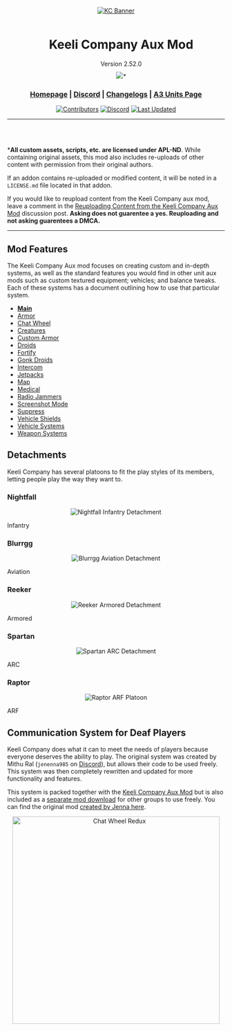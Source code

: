 <div align="center">

[![KC Banner](.github/kc_banner.jpg "Keeli Company Aux Mod")](https://www.keelicompany.com/)

<div id="user-content-toc">
  <ul>
    <summary><h1 style="display: inline-block;">Keeli Company Aux Mod</h1><br>
    Version 2.52.0<br>
    <img style="padding-top:10px" src="https://www.bohemia.net/assets/img/licenses/APL-ND.png">*</summary>
  </ul>
</div>

<h3>

[Homepage](https://www.keelicompany.com/) | [Discord](https://discord.gg/ZKPt3GjxQC) | [Changelogs](https://ptb.discord.com/channels/397600745173549057/1126550349650591896) | [A3 Units Page](https://units.arma3.com/unit/kckeelicompany)

</h3>

[![Contributors](https://img.shields.io/github/contributors/Outer-Rim-Armory/Aux-Mod?logo=github&label=Contributors&labelColor=444D56)](https://github.com/Outer-Rim-Armory/Aux-Mod/graphs/contributors)
[![Discord](https://img.shields.io/discord/397600745173549057?logo=discord&label=Join%20the%20Unit&&labelColor=24292E&color=5865F2)](https://discord.gg/ZKPt3GjxQC)
[![Last Updated](https://img.shields.io/steam/update-date/2791896289?logo=steam&label=Last%20Updated&labelColor=2a475e&color=66c0f4)](https://steamcommunity.com/sharedfiles/filedetails/?id=2791896289)

</div>

---
<br>
<br>

***All custom assets, scripts, etc. are licensed under APL-ND**. While containing original assets, this mod also includes re-uploads of other content with permission from their original authors.

If an addon contains re-uploaded or modified content, it will be noted in a `LICENSE.md` file located in that addon.

If you would like to reupload content from the Keeli Company aux mod, leave a comment in the [Reuploading Content from the Keeli Company Aux Mod](https://github.com/Outer-Rim-Armory/Aux-Mod/discussions/223) discussion post. **Asking does not guarentee a yes. Reuploading and not asking guarentees a DMCA.**
<br>

---

## Mod Features
The Keeli Company Aux mod focuses on creating custom and in-depth systems, as well as the standard features you would find in other unit aux mods such as custom textured equipment; vehicles; and balance tweaks. Each of these systems has a document outlining how to use that particular system.

- **[Main](./addons/core/README.md)**
- [Armor](./addons/armor/README.md)
- [Chat Wheel](./addons/chat_wheel_redux/README.md)
- [Creatures](./addons/creatures/README.md)
- [Custom Armor](./addons/creatures/README.md)
- [Droids](./addons/droids/README.md)
- [Fortify](./addons/fortify/README.md)
- [Gonk Droids](./addons/gonks/README.md)
- [Intercom](./addons/intercom/README.md)
- [Jetpacks](./addons/jetpacks/README.md)
- [Map](./addons/map/README.md)
- [Medical](./addons/medical/README.md)
- [Radio Jammers](./addons/jammers/README.md)
- [Screenshot Mode](./addons/screenshotmode/README.md)
- [Suppress](./addons/suppress/README.md)
- [Vehicle Shields](./addons/shields/README.md)
- [Vehicle Systems](./addons/vehicles/README.md)
- [Weapon Systems](./addons/weapons/README.md)

## Detachments

Keeli Company has several platoons to fit the play styles of its members, letting people play the way they want to.

### Nightfall
<div align=center>
<img src=".github/kc_banner_nightfall.png" alt="Nightfall Infantry Detachment"></img>
</div>

Infantry

### Blurrgg
<div align=center>
<img src=".github/kc_banner_blurrgg.png" alt="Blurrgg Aviation Detachment"></img>
</div>

Aviation

### Reeker
<div align=center>
<img src=".github/kc_banner_reeker.jpg" alt="Reeker Armored Detachment"></img>
</div>

Armored

### Spartan
<div align=center>
<img src=".github/kc_banner_spartan.png" alt="Spartan ARC Detachment"></img>
</div>

ARC

### Raptor
<div align=center>
<img src=".github/kc_banner_raptor.jpg" alt="Raptor ARF Platoon"></img>
</div>

ARF

## Communication System for Deaf Players
Keeli Company does what it can to meet the needs of players because everyone deserves the ability to play. The original system was created by Mithu Ral (`jenenna985` on [Discord](https://discord.com/)), but allows their code to be used freely. This system was then completely rewritten and updated for more functionality and features.

This system is packed together with the [Keeli Company Aux Mod](https://steamcommunity.com/sharedfiles/filedetails/?id=2791896289) but is also included as a [separate mod download](https://steamcommunity.com/sharedfiles/filedetails/?id=3005504621) for other groups to use freely. You can find the original mod [created by Jenna here](https://github.com/DartRuffian/A3-ChatWheel).

<div align="center">
    <a href="https://youtu.be/fxOIdcdaZqA">
        <img src=".github\chat_wheel_redux_thumbnail.png" alt="Chat Wheel Redux" title="Chat Wheel Redux" width="480"/>
    </a>
</div>
